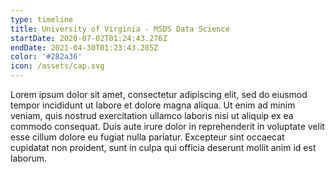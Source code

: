 ```yaml
---
type: timeline
title: University of Virginia - MSDS Data Science
startDate: 2020-07-02T01:24:43.276Z
endDate: 2021-04-30T01:23:43.285Z
color: '#282a36'
icon: /assets/cap.svg
---
```

Lorem ipsum dolor sit amet, consectetur adipiscing elit, sed do eiusmod tempor incididunt ut labore et dolore magna aliqua. Ut enim ad minim veniam, quis nostrud exercitation ullamco laboris nisi ut aliquip ex ea commodo consequat. Duis aute irure dolor in reprehenderit in voluptate velit esse cillum dolore eu fugiat nulla pariatur. Excepteur sint occaecat cupidatat non proident, sunt in culpa qui officia deserunt mollit anim id est laborum.